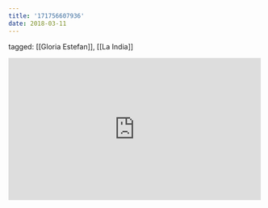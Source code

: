 ```yaml
---
title: '171756607936'
date: 2018-03-11
---
```

tagged: [[Gloria Estefan]], [[La India]]
<iframe allow="accelerometer; autoplay; clipboard-write; encrypted-media; gyroscope; picture-in-picture" allowfullscreen="" frameborder="0" height="281" id="youtube_iframe" src="https://www.youtube.com/embed/p1ENzni7Nnc?feature=oembed&amp;enablejsapi=1&amp;origin=https://safe.txmblr.com&amp;wmode=opaque" width="500"></iframe>